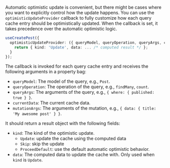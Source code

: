 Automatic optimistic update is convenient, but there might be cases where you want to explicitly control how the update happens. You can use the `optimisticUpdateProvider` callback to fully customize how each query cache entry should be optimistically updated. When the callback is set, it takes precedence over the automatic optimistic logic.

```ts
useCreatePost({
  optimisticUpdateProvider: ({ queryModel, queryOperation, queryArgs, currentData, mutationArgs }) => {
    return { kind: 'Update', data: ... /* computed result */ };
  }
});
```

The callback is invoked for each query cache entry and receives the following arguments in a property bag:

- `queryModel`: The model of the query, e.g., `Post`.
- `queryOperation`: The operation of the query, e.g., `findMany`, `count`.
- `queryArgs`: The arguments of the query, e.g., `{ where: { published: true } }`.
- `currentData`: The current cache data.
- `mutationArgs`: The arguments of the mutation, e.g., `{ data: { title: 'My awesome post' } }`.

It should return a result object with the following fields:

- `kind`: The kind of the optimistic update.
    - `Update`: update the cache using the computed data
    - `Skip`: skip the update
    - `ProceedDefault`: use the default automatic optimistic behavior.
- `data`: The computed data to update the cache with. Only used when `kind` is `Update`.
